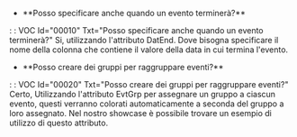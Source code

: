 - \*\*Posso specificare anche quando un evento terminerà?\*\*

 :  : VOC Id="00010" Txt="Posso specificare anche quando un evento terminerà?"
Si, utilizzando l'attributo DatEnd. Dove bisogna specificare il nome della colonna che contiene il valore della data in cui termina l'evento.

- \*\*Posso creare dei gruppi per raggruppare eventi?\*\*

 :  : VOC Id="00020" Txt="Posso creare dei gruppi per raggruppare eventi?"
Certo, Utilizzando l'attributo EvtGrp per assegnare un gruppo a ciascun evento, questi verranno colorati automaticamente a seconda del gruppo a loro assegnato. Nel nostro showcase è possibile trovare un esempio di utilizzo di questo attributo.


